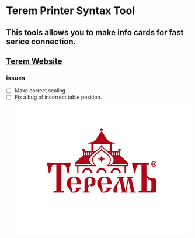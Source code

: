 # Terem Printer Syntax Tool
## This tools allows you to make info cards for fast serice connection.


## [Terem Website](https://www.terem-pro.ru/)

### issues
- [ ] Make correct scaling
- [ ] Fix a bug of incorrect table position.
![logo](https://github.com/ARteam1980/Printer/blob/main/logo.png)
